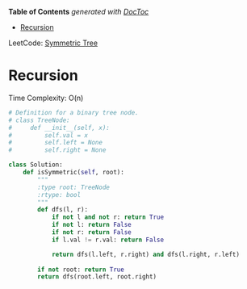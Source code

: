 <!-- START doctoc generated TOC please keep comment here to allow auto update -->
<!-- DON'T EDIT THIS SECTION, INSTEAD RE-RUN doctoc TO UPDATE -->
**Table of Contents**  *generated with [DocToc](https://github.com/thlorenz/doctoc)*

- [Recursion](#recursion)

<!-- END doctoc generated TOC please keep comment here to allow auto update -->

LeetCode: [Symmetric Tree](https://leetcode.com/problems/symmetric-tree/description/)

# Recursion

Time Complexity: O(n)

```python
# Definition for a binary tree node.
# class TreeNode:
#     def __init__(self, x):
#         self.val = x
#         self.left = None
#         self.right = None

class Solution:
    def isSymmetric(self, root):
        """
        :type root: TreeNode
        :rtype: bool
        """
        def dfs(l, r):
            if not l and not r: return True
            if not l: return False
            if not r: return False
            if l.val != r.val: return False

            return dfs(l.left, r.right) and dfs(l.right, r.left)
        
        if not root: return True
        return dfs(root.left, root.right)
```
